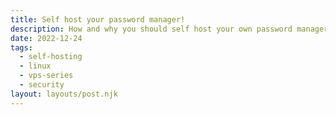 ```yaml
---
title: Self host your password manager!
description: How and why you should self host your own password manager
date: 2022-12-24
tags:
  - self-hosting
  - linux
  - vps-series
  - security
layout: layouts/post.njk
---
```

